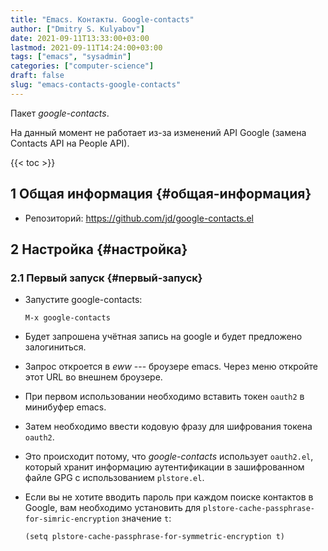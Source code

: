 ```yaml
---
title: "Emacs. Контакты. Google-contacts"
author: ["Dmitry S. Kulyabov"]
date: 2021-09-11T13:33:00+03:00
lastmod: 2021-09-11T14:24:00+03:00
tags: ["emacs", "sysadmin"]
categories: ["computer-science"]
draft: false
slug: "emacs-contacts-google-contacts"
---
```


Пакет _google-contacts_.

На данный момент не работает из-за изменений API Google (замена Contacts API на People API).

<!--more-->

{{< toc >}}


## <span class="section-num">1</span> Общая информация {#общая-информация}

-   Репозиторий: <https://github.com/jd/google-contacts.el>


## <span class="section-num">2</span> Настройка {#настройка}


### <span class="section-num">2.1</span> Первый запуск {#первый-запуск}

-   Запустите google-contacts:

    ```elisp
    M-x google-contacts
    ```
-   Будет запрошена учётная запись на google и будет предложено залогиниться.
-   Запрос откроется в _eww_ --- броузере emacs. Через меню откройте этот URL во внешнем броузере.
-   При первом использовании необходимо вставить токен `oauth2` в минибуфер emacs.
-   Затем необходимо ввести кодовую фразу для шифрования токена `oauth2`.
-   Это происходит потому, что _google-contacts_ использует `oauth2.el`, который хранит информацию аутентификации в зашифрованном файле GPG с использованием `plstore.el`.
-   Если вы не хотите вводить пароль при каждом поиске контактов в Google, вам необходимо установить для `plstore-cache-passphrase-for-simric-encryption` значение `t`:

    ```elisp
    (setq plstore-cache-passphrase-for-symmetric-encryption t)
    ```
